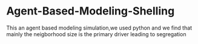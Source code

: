 # Agent-Based-Modeling-Shelling
This an agent based modeling simulation,we used python 
and we find that mainly the neigborhood size is the primary driver leading to segregation

